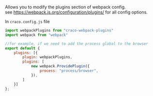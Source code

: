 Allows you to modify the plugins section of webpack config.  
see https://webpack.js.org/configuration/plugins/ for all config options.

In `craco.config.js` file
```js
import webpackPlugins from "craco-webpack-plugins"
import webpack from "webpack"

//for example, if we need to add the process global to the browser
export default {
    plugins: [{
        plugin: webpackPlugins,
        plugins: [
            new webpack.ProvidePlugin({
                process: "process/browser",
            }),
        ]
    }]
};
```